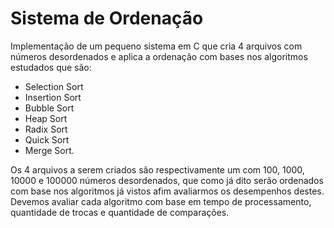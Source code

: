 # Sistema de Ordenação
Implementação de um pequeno sistema em C que cria 4 arquivos com números desordenados e aplica a ordenação com bases nos algoritmos estudados que são:
- Selection Sort
- Insertion Sort
- Bubble Sort
- Heap Sort
- Radix Sort
- Quick Sort
- Merge Sort.

Os 4 arquivos a serem criados são respectivamente um com 100, 1000, 10000 e 100000 números desordenados, que como já dito serão ordenados com base nos algoritmos  já vistos afim
avaliarmos os desempenhos destes. Devemos avaliar cada algoritmo com base em tempo de processamento, quantidade de trocas e quantidade de comparações.
